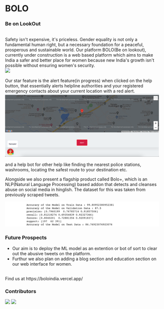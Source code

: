 # BOLO
### Be on LookOut
<br>
Safety isn't expensive, it's priceless. Gender equality is not only a fundamental human right, but a necessary foundation for a peaceful, prosperous and sustainable world. Our platform BOLO(Be on lookout), currently under construction is a web based platform which aims to make India a safer and better place for women because new India's growth isn't possible without ensuring women's security.
<br>

<img src="assets/images/main.png">

Our star feature is the alert feature(in progress) when clicked on the help button, that essentially alerts helpline authorities and your registered emergency contacts about your current location with a red alert.
<br>
<img src="assets/images/alert.png">

and a help bot for other help like finding the nearest police stations, washrooms, locating the safest route to your destination etc.

Alongside we also present a flagship product called Bolo+, which is an NLP(Natural Language Processing) based addon that detects and cleanses abuse on social media in hinglish. The dataset for this was taken from previously scraped tweets. 

<img src="assets/images/boloplus.png">

### Future Prospects
- Our aim is to deploy the ML model as an extention or bot of sort to clear out the abusive tweets on the platform.
- Furthur we also plan on adding a blog section and education section on our web interface for women.
<br>
Find us at https://boloindia.vercel.app/


### Contributors
[![](https://github.com/akshatsharma2058.png?size=50)](https://github.com/akshatsharma2058)
[![](https://github.com/dotslashsimran.png?size=50)](https://github.com/dotslashsimran)

